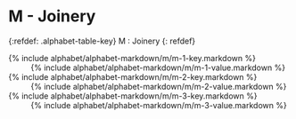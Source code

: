  <div data-role="collapsible" data-inset="false" markdown="1">
 <h1 class="cart-collapsible-div">M - Joinery</h1>

{:refdef: .alphabet-table-key}
M
: Joinery
{: refdef}

<dt markdown='block' >
{% include alphabet/alphabet-markdown/m/m-1-key.markdown %}
</dt>
<dd markdown='1'>
{% include alphabet/alphabet-markdown/m/m-1-value.markdown %}
</dd>

<dt markdown='block' >
{% include alphabet/alphabet-markdown/m/m-2-key.markdown %}
</dt>
<dd markdown='1'>
{% include alphabet/alphabet-markdown/m/m-2-value.markdown %}
</dd>

<dt markdown='block' >
{% include alphabet/alphabet-markdown/m/m-3-key.markdown %}
</dt>
<dd markdown='1'>
{% include alphabet/alphabet-markdown/m/m-3-value.markdown %}
</dd>

 </div>

